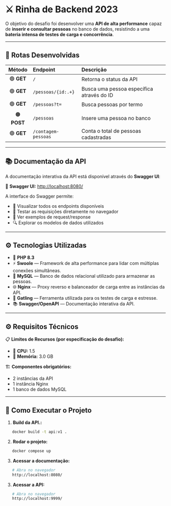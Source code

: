 # ⚔️ Rinha de Backend 2023

O objetivo do desafio foi desenvolver uma **API de alta performance** capaz de **inserir e consultar pessoas** no banco de dados, resistindo a uma **bateria intensa de testes de carga e concorrência**.

---

## 🧭 Rotas Desenvolvidas

|   Método    | Endpoint            | Descrição                                 |
| :---------: | :------------------ | :---------------------------------------- |
| 🟢 **GET**  | `/`                 | Retorna o status da API                   |
| 🟢 **GET**  | `/pessoas/{id:.+}`  | Busca uma pessoa específica através do ID |
| 🟢 **GET**  | `/pessoas?t=`       | Busca pessoas por termo                   |
| 🟠 **POST** | `/pessoas`          | Insere uma pessoa no banco                |
| 🟢 **GET**  | `/contagem-pessoas` | Conta o total de pessoas cadastradas      |

---

## 📚 Documentação da API

A documentação interativa da API está disponível através do **Swagger UI**:

🔗 **Swagger UI:** [http://localhost:8080/](http://localhost:8080/)

A interface do Swagger permite:

- 📖 Visualizar todos os endpoints disponíveis
- 🧪 Testar as requisições diretamente no navegador
- 📝 Ver exemplos de request/response
- 🔍 Explorar os modelos de dados utilizados

---

## ⚙️ Tecnologias Utilizadas

- 🐘 **PHP 8.3**
- ⚡ **Swoole** — Framework de alta performance para lidar com múltiplas conexões simultâneas.
- 🐬 **MySQL** — Banco de dados relacional utilizado para armazenar as pessoas.
- 🌐 **Nginx** — Proxy reverso e balanceador de carga entre as instâncias da API.
- 🚀 **Gatling** — Ferramenta utilizada para os testes de carga e estresse.
- 📚 **Swagger/OpenAPI** — Documentação interativa da API.

---

## ⚙️ Requisitos Técnicos

📋 **Limites de Recursos (por especificação do desafio):**

- 🧠 **CPU:** 1.5
- 💾 **Memória:** 3.0 GB

🏗️ **Componentes obrigatórios:**

- 2 instâncias da API
- 1 instância Nginx
- 1 banco de dados MySQL

---

## 🚀 Como Executar o Projeto

1. **Build da API.:**

```bash
   docker build -t api:v1 .
```

2. **Rodar o projeto:**

```bash
   docker compose up
```

3. **Acessar a documentação:**

```bash
   # Abra no navegador
   http://localhost:8080/
```

3. **Acessar a API:**

```bash
   # Abra no navegador
   http://localhost:9999/
```
